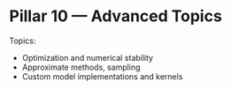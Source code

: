 # Pillar 10 — Advanced Topics

Topics:
- Optimization and numerical stability
- Approximate methods, sampling
- Custom model implementations and kernels

